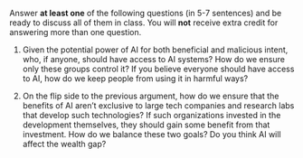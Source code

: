 Answer **at least one** of the following questions (in 5-7 sentences) and be ready to discuss all of them in class. You will **not** receive extra credit for answering more than one question. 

1. Given the potential power of AI for both beneficial and malicious intent, who, if anyone, should have access to AI systems? How do we ensure only these groups control it? If you believe everyone should have access to AI, how do we keep people from using it in harmful ways?

2. On the flip side to the previous argument, how do we ensure that the benefits of AI aren’t exclusive to large tech companies and research labs that develop such technologies? If such organizations invested in the development themselves, they should gain some benefit from that investment. How do we balance these two goals? Do you think AI will affect the wealth gap?